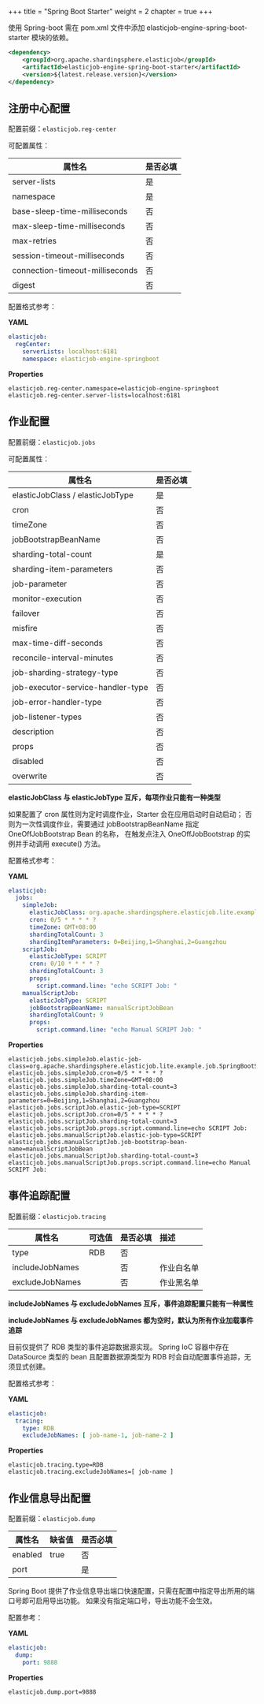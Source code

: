 +++
title = "Spring Boot Starter"
weight = 2
chapter = true
+++

使用 Spring-boot 需在 pom.xml 文件中添加 elasticjob-engine-spring-boot-starter 模块的依赖。

```xml
<dependency>
    <groupId>org.apache.shardingsphere.elasticjob</groupId>
    <artifactId>elasticjob-engine-spring-boot-starter</artifactId>
    <version>${latest.release.version}</version>
</dependency>
```

## 注册中心配置

配置前缀：`elasticjob.reg-center`

可配置属性：

| 属性名                             | 是否必填 |
|---------------------------------|:-----|
| server-lists                    | 是    |
| namespace                       | 是    |
| base-sleep-time-milliseconds    | 否    |
| max-sleep-time-milliseconds     | 否    |
| max-retries                     | 否    |
| session-timeout-milliseconds    | 否    |
| connection-timeout-milliseconds | 否    |
| digest                          | 否    |

配置格式参考：

**YAML**
```yaml
elasticjob:
  regCenter:
    serverLists: localhost:6181
    namespace: elasticjob-engine-springboot
```

**Properties**
```
elasticjob.reg-center.namespace=elasticjob-engine-springboot
elasticjob.reg-center.server-lists=localhost:6181
```

## 作业配置

配置前缀：`elasticjob.jobs`

可配置属性：

| 属性名                               | 是否必填 |
|-----------------------------------|:-----|
| elasticJobClass / elasticJobType  | 是    |
| cron                              | 否    |
| timeZone                          | 否    |
| jobBootstrapBeanName              | 否    |
| sharding-total-count              | 是    |
| sharding-item-parameters          | 否    |
| job-parameter                     | 否    |
| monitor-execution                 | 否    |
| failover                          | 否    |
| misfire                           | 否    |
| max-time-diff-seconds             | 否    |
| reconcile-interval-minutes        | 否    |
| job-sharding-strategy-type        | 否    |
| job-executor-service-handler-type | 否    |
| job-error-handler-type            | 否    |
| job-listener-types                | 否    |
| description                       | 否    |
| props                             | 否    |
| disabled                          | 否    |
| overwrite                         | 否    |

**elasticJobClass 与 elasticJobType 互斥，每项作业只能有一种类型**

如果配置了 cron 属性则为定时调度作业，Starter 会在应用启动时自动启动；
否则为一次性调度作业，需要通过 jobBootstrapBeanName 指定 OneOffJobBootstrap Bean 的名称，
在触发点注入 OneOffJobBootstrap 的实例并手动调用 execute() 方法。

配置格式参考：

**YAML**
```yaml
elasticjob:
  jobs:
    simpleJob:
      elasticJobClass: org.apache.shardingsphere.elasticjob.lite.example.job.SpringBootSimpleJob
      cron: 0/5 * * * * ?
      timeZone: GMT+08:00
      shardingTotalCount: 3
      shardingItemParameters: 0=Beijing,1=Shanghai,2=Guangzhou
    scriptJob:
      elasticJobType: SCRIPT
      cron: 0/10 * * * * ?
      shardingTotalCount: 3
      props:
        script.command.line: "echo SCRIPT Job: "
    manualScriptJob:
      elasticJobType: SCRIPT
      jobBootstrapBeanName: manualScriptJobBean
      shardingTotalCount: 9
      props:
        script.command.line: "echo Manual SCRIPT Job: "
```

**Properties**
```
elasticjob.jobs.simpleJob.elastic-job-class=org.apache.shardingsphere.elasticjob.lite.example.job.SpringBootSimpleJob
elasticjob.jobs.simpleJob.cron=0/5 * * * * ?
elasticjob.jobs.simpleJob.timeZone=GMT+08:00
elasticjob.jobs.simpleJob.sharding-total-count=3
elasticjob.jobs.simpleJob.sharding-item-parameters=0=Beijing,1=Shanghai,2=Guangzhou
elasticjob.jobs.scriptJob.elastic-job-type=SCRIPT
elasticjob.jobs.scriptJob.cron=0/5 * * * * ?
elasticjob.jobs.scriptJob.sharding-total-count=3
elasticjob.jobs.scriptJob.props.script.command.line=echo SCRIPT Job:
elasticjob.jobs.manualScriptJob.elastic-job-type=SCRIPT
elasticjob.jobs.manualScriptJob.job-bootstrap-bean-name=manualScriptJobBean
elasticjob.jobs.manualScriptJob.sharding-total-count=3
elasticjob.jobs.manualScriptJob.props.script.command.line=echo Manual SCRIPT Job:
```

## 事件追踪配置

配置前缀：`elasticjob.tracing`

| 属性名            | 可选值    | 是否必填  |描述       |
| -----------------|:-------- |:------- |:--------- |
| type             | RDB      | 否       |          |
| includeJobNames  |          | 否       | 作业白名单 |
| excludeJobNames  |          | 否       | 作业黑名单 |

**includeJobNames 与 excludeJobNames 互斥，事件追踪配置只能有一种属性**

**includeJobNames 与 excludeJobNames 都为空时，默认为所有作业加载事件追踪**

目前仅提供了 RDB 类型的事件追踪数据源实现。
Spring IoC 容器中存在 DataSource 类型的 bean 且配置数据源类型为 RDB 时会自动配置事件追踪，无须显式创建。

配置格式参考：

**YAML**
```yaml
elasticjob:
  tracing:
    type: RDB
    excludeJobNames: [ job-name-1, job-name-2 ]
```

**Properties**
```
elasticjob.tracing.type=RDB
elasticjob.tracing.excludeJobNames=[ job-name ]
```

## 作业信息导出配置

配置前缀：`elasticjob.dump`

| 属性名     | 缺省值  | 是否必填 |
|---------|:-----|:-----|
| enabled | true | 否    |
| port    |      | 是    |

Spring Boot 提供了作业信息导出端口快速配置，只需在配置中指定导出所用的端口号即可启用导出功能。
如果没有指定端口号，导出功能不会生效。

配置参考：

**YAML**
```yaml
elasticjob:
  dump:
    port: 9888
```

**Properties**
```
elasticjob.dump.port=9888
```
